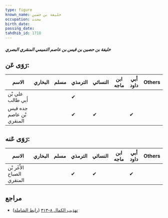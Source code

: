 ```yaml
---
type: figure
known_name: خليفة بن حصين
occupation: محدث
birth_date:
passing_date:
tahdhib_id: 1718
---
```

##### خليفة بن حصين بن قيس بن عاصم التميمي المنقري البصري

## رَوَى عَن:
| الاسم                    | البخاري | مسلم | الترمذي | النسائي | ابن ماجه | أبي داود | Others |
| ------------------------ | ------- | ---- | ------- | ------- | -------- | -------- | ------ |
| علي بْن أَبي طالب        |         |      | ✔       |         |          |          |        |
| جده قيس بْن عاصم المنقري |         |      | ✔       | ✔       |          | ✔        |        |
## رَوَى عَنه:
| الاسم                      | البخاري | مسلم | الترمذي | النسائي | ابن ماجه | أبي داود | Others |
| -------------------------- | ------- | ---- | ------- | ------- | -------- | -------- | ------ |
| الأَغَر بْن الصباح المنقري |         |      | ✔       | ✔       |          | ✔        |        |
## مراجع
- [تهذيب الكمال ٨-٣١٣](obsidian://open?vault=Tahdhib-al-Kamal&file=Figures/١٧١٨-خليفة%20بن%20حصين%20بن%20قيس%20بن%20عاصم%20التميمي%20المنقري%20البصري) ([رابط الشاملة](https://shamela.ws/book/3722/4024))